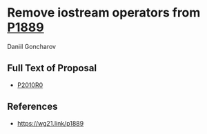 # Remove iostream operators from [P1889](http://www.open-std.org/jtc1/sc22/wg21/docs/papers/2019/p1889r0.pdf)

Daniil Goncharov

## Full Text of Proposal

* [P2010R0](P2010R0.pdf)

## References

* <https://wg21.link/p1889>
